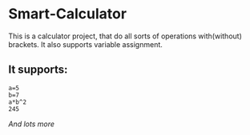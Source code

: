 # Smart-Calculator
This is a calculator project, that do all sorts of operations with(without) brackets. It also supports variable assignment.
## It supports:
```
a=5
b=7
a*b^2
245
```
*And lots more*
